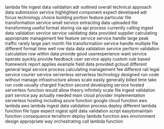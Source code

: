 lambda file ingest data validation adr outlined overall technical approach data submission service highlighted component expect developed adr focus technology choice building portion feature particular file transformation service small service extracting data uploaded file transforming useful format storing via api process currently calling ingest data validation service service validating data provided supplier calculating appropriate management fee feature service service handle large peak traffic rarely large part month file transformation service handle multiple file different format time well row data data validation service perform validation calculation row within data provide good userexperience want service operate quickly provide feedback user service apply custom rule based framework report applies example field data provided gcloud different general legal service process calculating management fee different rail legal service courier service serverless serverless technology designed run code without manage infrastructure allows scale easily generally billed time take run code usually charged fraction second developing service hosted serverless function would allow theory infinitely scale file ingest validation part service pay actually needed main cloud provider implementation serverless hosting including azure function google cloud function aws lambda aws lambda ingest data validation process deploy different lambda function file type expect ingest split data validation script easytomaintain function consequence terraform deploy lambda function aws environment design appropriate way orchestrating call lambda function